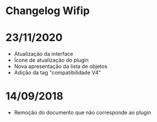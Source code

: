 # Changelog Wifip

# 23/11/2020

- Atualização da interface
- Ícone de atualização do plugin
- Nova apresentação da lista de objetos
- Adição da tag "compatibilidade V4"

# 14/09/2018

- Remoção do documento que não corresponde ao plugin
